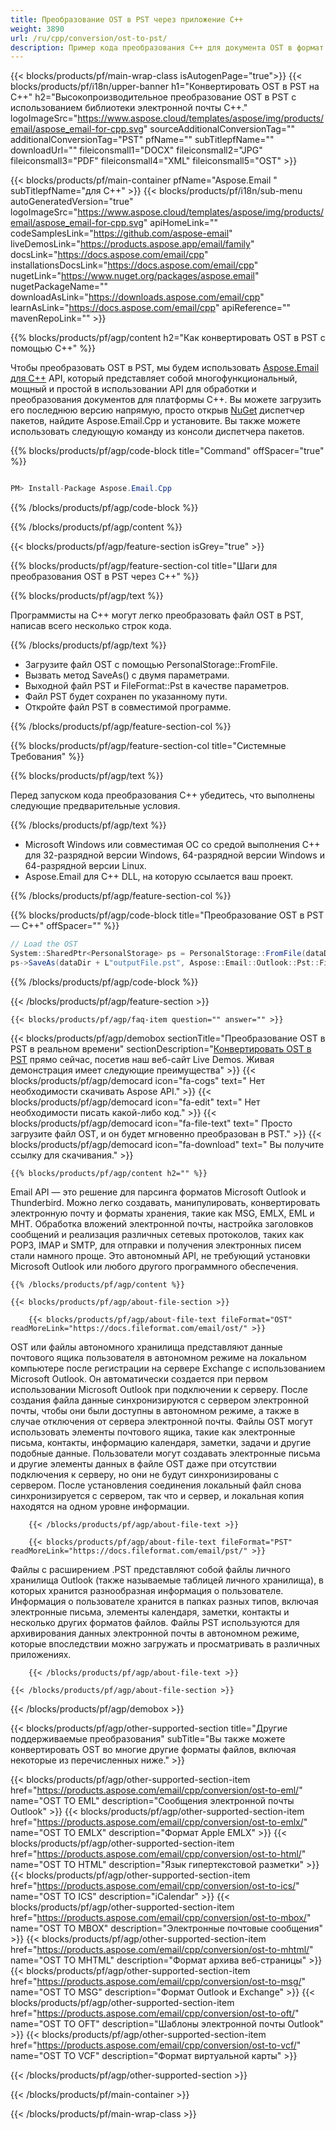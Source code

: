 ```yaml
---
title: Преобразование OST в PST через приложение C++
weight: 3890
url: /ru/cpp/conversion/ost-to-pst/
description: Пример кода преобразования C++ для документа OST в формат PST. Используйте пример кода для пакетного преобразования OST в PST в любом приложении C++.
---
```


{{< blocks/products/pf/main-wrap-class isAutogenPage="true">}}
{{< blocks/products/pf/i18n/upper-banner h1="Конвертировать OST в PST на C++" h2="Высокопроизводительное преобразование OST в PST с использованием библиотеки электронной почты C++." logoImageSrc="https://www.aspose.cloud/templates/aspose/img/products/email/aspose_email-for-cpp.svg" sourceAdditionalConversionTag="" additionalConversionTag="PST" pfName="" subTitlepfName="" downloadUrl="" fileiconsmall1="DOCX" fileiconsmall2="JPG" fileiconsmall3="PDF" fileiconsmall4="XML" fileiconsmall5="OST" >}}

{{< blocks/products/pf/main-container pfName="Aspose.Email " subTitlepfName="для С++" >}}
{{< blocks/products/pf/i18n/sub-menu autoGeneratedVersion="true" logoImageSrc="https://www.aspose.cloud/templates/aspose/img/products/email/aspose_email-for-cpp.svg" apiHomeLink="" codeSamplesLink="https://github.com/aspose-email" liveDemosLink="https://products.aspose.app/email/family" docsLink="https://docs.aspose.com/email/cpp" installationsDocsLink="https://docs.aspose.com/email/cpp" nugetLink="https://www.nuget.org/packages/aspose.email" nugetPackageName="" downloadAsLink="https://downloads.aspose.com/email/cpp" learnAsLink="https://docs.aspose.com/email/cpp" apiReference="" mavenRepoLink="" >}}

{{% blocks/products/pf/agp/content h2="Как конвертировать OST в PST с помощью C++" %}}

 Чтобы преобразовать OST в PST, мы будем использовать
 [Aspose.Email для C++](https://products.aspose.com/email/cpp/)
 API, который представляет собой многофункциональный, мощный и простой в использовании API для обработки и преобразования документов для платформы C++. Вы можете загрузить его последнюю версию напрямую, просто открыв
 [NuGet](https://www.nuget.org/packages/aspose.email)
 диспетчер пакетов, найдите Aspose.Email.Cpp и установите. Вы также можете использовать следующую команду из консоли диспетчера пакетов.

{{% blocks/products/pf/agp/code-block title="Command" offSpacer="true" %}}

```cs

PM> Install-Package Aspose.Email.Cpp

```

{{% /blocks/products/pf/agp/code-block %}}

{{% /blocks/products/pf/agp/content %}}

{{< blocks/products/pf/agp/feature-section isGrey="true" >}}

{{% blocks/products/pf/agp/feature-section-col title="Шаги для преобразования OST в PST через C++" %}}

{{% blocks/products/pf/agp/text %}}

 Программисты на C++ могут легко преобразовать файл OST в PST, написав всего несколько строк кода.

{{% /blocks/products/pf/agp/text %}}

+  Загрузите файл OST с помощью PersonalStorage::FromFile.
+  Вызвать метод SaveAs() с двумя параметрами.
+  Выходной файл PST и FileFormat::Pst в качестве параметров.
+  Файл PST будет сохранен по указанному пути.
+  Откройте файл PST в совместимой программе.

{{% /blocks/products/pf/agp/feature-section-col %}}

{{% blocks/products/pf/agp/feature-section-col title="Системные Требования" %}}

{{% blocks/products/pf/agp/text %}}

 Перед запуском кода преобразования C++ убедитесь, что выполнены следующие предварительные условия.

{{% /blocks/products/pf/agp/text %}}

-  Microsoft Windows или совместимая ОС со средой выполнения C++ для 32-разрядной версии Windows, 64-разрядной версии Windows и 64-разрядной версии Linux.
-  Aspose.Email для C++ DLL, на которую ссылается ваш проект.

{{% /blocks/products/pf/agp/feature-section-col %}}

{{% blocks/products/pf/agp/code-block title="Преобразование OST в PST — C++" offSpacer="" %}}

```cs
// Load the OST
System::SharedPtr<PersonalStorage> ps = PersonalStorage::FromFile(dataDir + L"sourceFile.ost");
ps->SaveAs(dataDir + L"outputFile.pst", Aspose::Email::Outlook::Pst::FileFormat::Pst); 

```

{{% /blocks/products/pf/agp/code-block %}}

{{< /blocks/products/pf/agp/feature-section >}}

    {{< blocks/products/pf/agp/faq-item question="" answer="" >}}


<!-- aboutfile Starts -->

{{< blocks/products/pf/agp/demobox sectionTitle="Преобразование OST в PST в реальном времени" sectionDescription="[Конвертировать OST в PST](https://products.aspose.app/email/conversion/ost-to-pst) прямо сейчас, посетив наш веб-сайт Live Demos. Живая демонстрация имеет следующие преимущества" >}}
        {{< blocks/products/pf/agp/democard icon="fa-cogs" text=" Нет необходимости скачивать Aspose API." >}}
        {{< blocks/products/pf/agp/democard icon="fa-edit" text=" Нет необходимости писать какой-либо код." >}}
        {{< blocks/products/pf/agp/democard icon="fa-file-text" text=" Просто загрузите файл OST, и он будет мгновенно преобразован в PST." >}}
        {{< blocks/products/pf/agp/democard icon="fa-download" text=" Вы получите ссылку для скачивания." >}}

    {{% blocks/products/pf/agp/content h2="" %}}

 Email API — это решение для парсинга форматов Microsoft Outlook и Thunderbird. Можно легко создавать, манипулировать, конвертировать электронную почту и форматы хранения, такие как MSG, EMLX, EML и MHT. Обработка вложений электронной почты, настройка заголовков сообщений и реализация различных сетевых протоколов, таких как POP3, IMAP и SMTP, для отправки и получения электронных писем стали намного проще. Это автономный API, не требующий установки Microsoft Outlook или любого другого программного обеспечения.



    {{% /blocks/products/pf/agp/content %}}

    {{< blocks/products/pf/agp/about-file-section >}}

        {{< blocks/products/pf/agp/about-file-text fileFormat="OST" readMoreLink="https://docs.fileformat.com/email/ost/" >}}

OST или файлы автономного хранилища представляют данные почтового ящика пользователя в автономном режиме на локальном компьютере после регистрации на сервере Exchange с использованием Microsoft Outlook. Он автоматически создается при первом использовании Microsoft Outlook при подключении к серверу. После создания файла данные синхронизируются с сервером электронной почты, чтобы они были доступны в автономном режиме, а также в случае отключения от сервера электронной почты. Файлы OST могут использовать элементы почтового ящика, такие как электронные письма, контакты, информацию календаря, заметки, задачи и другие подобные данные. Пользователи могут создавать электронные письма и другие элементы данных в файле OST даже при отсутствии подключения к серверу, но они не будут синхронизированы с сервером. После установления соединения локальный файл снова синхронизируется с сервером, так что и сервер, и локальная копия находятся на одном уровне информации.


        {{< /blocks/products/pf/agp/about-file-text >}}

        {{< blocks/products/pf/agp/about-file-text fileFormat="PST" readMoreLink="https://docs.fileformat.com/email/pst/" >}}

Файлы с расширением .PST представляют собой файлы личного хранилища Outlook (также называемые таблицей личного хранилища), в которых хранится разнообразная информация о пользователе. Информация о пользователе хранится в папках разных типов, включая электронные письма, элементы календаря, заметки, контакты и несколько других форматов файлов. Файлы PST используются для архивирования данных электронной почты в автономном режиме, которые впоследствии можно загружать и просматривать в различных приложениях.


        {{< /blocks/products/pf/agp/about-file-text >}}

    {{< /blocks/products/pf/agp/about-file-section >}}

{{< /blocks/products/pf/agp/demobox >}}

<!-- aboutfile Ends -->

{{< blocks/products/pf/agp/other-supported-section title="Другие поддерживаемые преобразования" subTitle="Вы также можете конвертировать OST во многие другие форматы файлов, включая некоторые из перечисленных ниже." >}}

{{< blocks/products/pf/agp/other-supported-section-item href="https://products.aspose.com/email/cpp/conversion/ost-to-eml/" name="OST TO EML" description="Сообщения электронной почты Outlook" >}}
{{< blocks/products/pf/agp/other-supported-section-item href="https://products.aspose.com/email/cpp/conversion/ost-to-emlx/" name="OST TO EMLX" description="Формат Apple EMLX" >}}
{{< blocks/products/pf/agp/other-supported-section-item href="https://products.aspose.com/email/cpp/conversion/ost-to-html/" name="OST TO HTML" description="Язык гипертекстовой разметки" >}}
{{< blocks/products/pf/agp/other-supported-section-item href="https://products.aspose.com/email/cpp/conversion/ost-to-ics/" name="OST TO ICS" description="iCalendar" >}}
{{< blocks/products/pf/agp/other-supported-section-item href="https://products.aspose.com/email/cpp/conversion/ost-to-mbox/" name="OST TO MBOX" description="Электронные почтовые сообщения" >}}
{{< blocks/products/pf/agp/other-supported-section-item href="https://products.aspose.com/email/cpp/conversion/ost-to-mhtml/" name="OST TO MHTML" description="Формат архива веб-страницы" >}}
{{< blocks/products/pf/agp/other-supported-section-item href="https://products.aspose.com/email/cpp/conversion/ost-to-msg/" name="OST TO MSG" description="Формат Outlook и Exchange" >}}
{{< blocks/products/pf/agp/other-supported-section-item href="https://products.aspose.com/email/cpp/conversion/ost-to-oft/" name="OST TO OFT" description="Шаблоны электронной почты Outlook" >}}
{{< blocks/products/pf/agp/other-supported-section-item href="https://products.aspose.com/email/cpp/conversion/ost-to-vcf/" name="OST TO VCF" description="Формат виртуальной карты" >}}

{{< /blocks/products/pf/agp/other-supported-section >}}

{{< /blocks/products/pf/main-container >}}
   
{{< /blocks/products/pf/main-wrap-class >}}